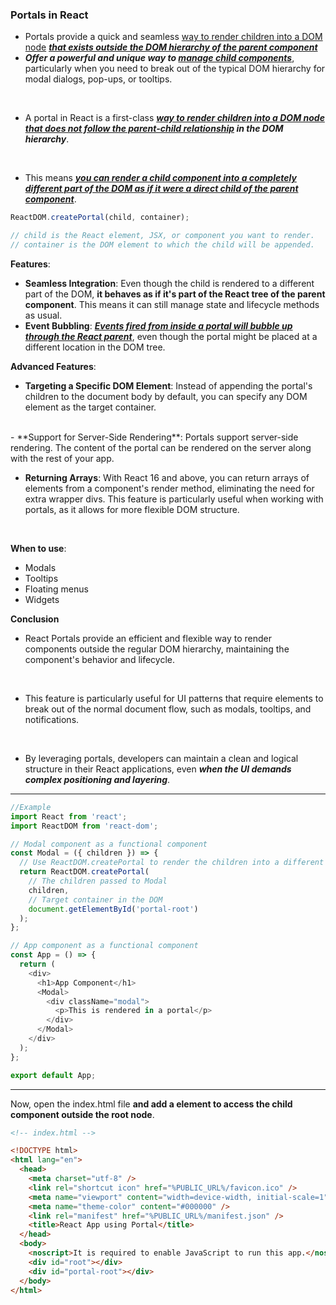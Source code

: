 ### Portals in React

- Portals provide a quick and seamless <ins>way to render children into a DOM node</ins> <ins>**_that exists outside the DOM hierarchy of the parent component_**</ins>
- ***Offer a powerful and unique way to <ins>manage child components</ins>***, particularly when you need to break out of the typical DOM hierarchy for modal dialogs, pop-ups, or tooltips.
<br/>

- A portal in React is a first-class <ins>***way to render children into a DOM node that does not follow the parent-child relationship</ins> in the DOM hierarchy***. 
<br/>

- This means <ins>***you can render a child component into a completely different part of the DOM as if it were a direct child of the parent component</ins>***.

```js
ReactDOM.createPortal(child, container);

// child is the React element, JSX, or component you want to render.
// container is the DOM element to which the child will be appended.
```

**Features**:
- **Seamless Integration**: Even though the child is rendered to a different part of the DOM, **it behaves as if it's part of the React tree of the parent component**. This means it can still manage state and lifecycle methods as usual.
- **Event Bubbling**: <ins>***Events fired from inside a portal will bubble up through the React parent***</ins>, even though the portal might be placed at a different location in the DOM tree.

**Advanced Features**:
- **Targeting a Specific DOM Element**: Instead of appending the portal's children to the document body by default, you can specify any DOM element as the target container.
<br/>
- **Support for Server-Side Rendering**: Portals support server-side rendering. The content of the portal can be rendered on the server along with the rest of your app.
<br/>

- **Returning Arrays**: With React 16 and above, you can return arrays of elements from a component's render method, eliminating the need for extra wrapper divs. This feature is particularly useful when working with portals, as it allows for more flexible DOM structure.
<br/>

**When to use**:

- Modals
- Tooltips
- Floating menus
- Widgets

**Conclusion**


- React Portals provide an efficient and flexible way to render components outside the regular DOM hierarchy, maintaining the component's behavior and lifecycle.
<br/>

- This feature is particularly useful for UI patterns that require elements to break out of the normal document flow, such as modals, tooltips, and notifications. 
<br/>

- By leveraging portals, developers can maintain a clean and logical structure in their React applications, even ***when the UI demands complex positioning and layering***.

---

```js
//Example
import React from 'react';
import ReactDOM from 'react-dom';

// Modal component as a functional component
const Modal = ({ children }) => {
  // Use ReactDOM.createPortal to render the children into a different part of the DOM
  return ReactDOM.createPortal(
    // The children passed to Modal
    children,
    // Target container in the DOM
    document.getElementById('portal-root')
  );
};

// App component as a functional component
const App = () => {
  return (
    <div>
      <h1>App Component</h1>
      <Modal>
        <div className="modal">
          <p>This is rendered in a portal</p>
        </div>
      </Modal>
    </div>
  );
};

export default App;
```

---

Now, open the index.html file **and add a element to access the child component outside the root node**.

```html
<!-- index.html -->

<!DOCTYPE html>
<html lang="en">
  <head>
    <meta charset="utf-8" />
    <link rel="shortcut icon" href="%PUBLIC_URL%/favicon.ico" />
    <meta name="viewport" content="width=device-width, initial-scale=1" />
    <meta name="theme-color" content="#000000" />
    <link rel="manifest" href="%PUBLIC_URL%/manifest.json" />
    <title>React App using Portal</title>
  </head>
  <body>
    <noscript>It is required to enable JavaScript to run this app.</noscript>
    <div id="root"></div>
    <div id="portal-root"></div>
  </body>
</html>
```
